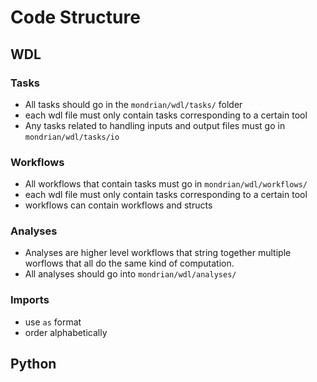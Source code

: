 # Code Structure


## WDL


### Tasks
- All tasks should go in the `mondrian/wdl/tasks/` folder
- each wdl file must only contain tasks corresponding to a certain tool
- Any tasks related to handling inputs and output files must go in `mondrian/wdl/tasks/io`

### Workflows
- All workflows that contain tasks must go in `mondrian/wdl/workflows/`
- each wdl file must only contain tasks corresponding to a certain tool
- workflows can contain workflows and structs

### Analyses
- Analyses are higher level workflows that string together multiple worflows that all do the same kind of computation.
- All analyses should go into `mondrian/wdl/analyses/`

### Imports
- use `as` format
- order alphabetically




## Python





